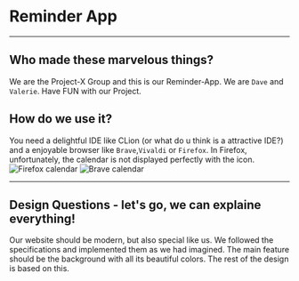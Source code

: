 # Reminder App

***

## Who made these marvelous things?

We are the Project-X Group and this is our Reminder-App. We are `Dave` and `Valerie`.
Have FUN with our Project.


## How do we use it?

You need a delightful IDE like CLion (or what do u think is a attractive IDE?) and a enjoyable browser like `Brave`,`Vivaldi` or `Firefox`.
In Firefox, unfortunately, the calendar is not displayed perfectly with the icon.
![Firefox calendar](![image](https://user-images.githubusercontent.com/92167892/154850376-a0bfaa41-b992-4dea-8dac-8562b6c45298.png))
![Brave calendar](![image](https://user-images.githubusercontent.com/92167892/154850428-1ac10cd1-8cb2-42fd-8a85-cb5222d954cf.png))

***

## Design Questions - let's go, we can explaine everything!

Our website should be modern, but also special like us. We followed the specifications and implemented them as we had imagined.
The main feature should be the background with all its beautiful colors. The rest of the design is based on this.
